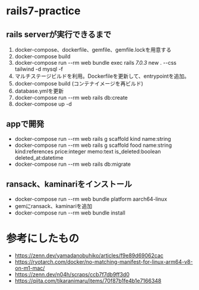 # rails7-practice

## rails serverが実行できるまで

1. docker-compose、dockerfile、gemfile、gemfile.lockを用意する
2. docker-compose build
3. docker-compose run --rm web bundle exec rails _7.0.3_ new . --css tailwind -d mysql -f
4. マルチステージビルドを利用。Dockerfileを更新して、entrypointを追加。
5. docker-compose build (コンテナイメージを再ビルド)
6. database.ymlを更新
7. docker-compose run --rm web rails db:create
8. docker-compose up -d

## appで開発

- docker-compose run --rm web rails g scaffold kind name:string
- docker-compose run --rm web rails g scaffold food name:string kind:references price:integer memo:text is_deleted:boolean deleted_at:datetime
- docker-compose run --rm web rails db:migrate

## ransack、kaminariをインストール

- docker-compose run --rm web bundle platform aarch64-linux
- gemにransack、kaminariを追加
- docker-compose run --rm web bundle install

# 参考にしたもの
- https://zenn.dev/yamadanobuhiko/articles/f9e89d69062cac
- https://ryotarch.com/docker/no-matching-manifest-for-linux-arm64-v8-on-m1-mac/
- https://zenn.dev/n04h/scraps/ccb7f7db9ff3d0
- https://qiita.com/tikaranimaru/items/70f87b1fe4b1e7166348
